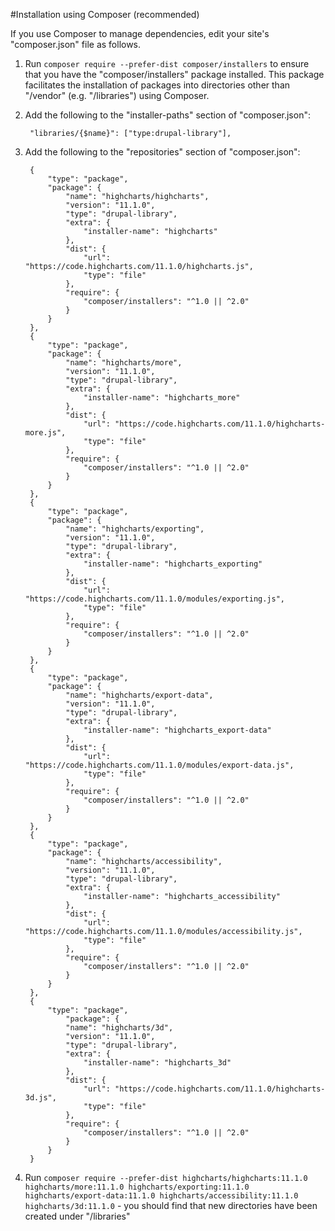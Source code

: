 #Installation using Composer (recommended)

If you use Composer to manage dependencies, edit your site's "composer.json"
file as follows.

1. Run `composer require --prefer-dist composer/installers` to ensure that
you have the "composer/installers" package installed. This package
facilitates the installation of packages into directories other than
"/vendor" (e.g. "/libraries") using Composer.

2. Add the following to the "installer-paths" section of "composer.json":

        "libraries/{$name}": ["type:drupal-library"],

3. Add the following to the "repositories" section of "composer.json":

        {
            "type": "package",
            "package": {
                "name": "highcharts/highcharts",
                "version": "11.1.0",
                "type": "drupal-library",
                "extra": {
                    "installer-name": "highcharts"
                },
                "dist": {
                    "url": "https://code.highcharts.com/11.1.0/highcharts.js",
                    "type": "file"
                },
                "require": {
                    "composer/installers": "^1.0 || ^2.0"
                }
            }
        },
        {
            "type": "package",
            "package": {
                "name": "highcharts/more",
                "version": "11.1.0",
                "type": "drupal-library",
                "extra": {
                    "installer-name": "highcharts_more"
                },
                "dist": {
                    "url": "https://code.highcharts.com/11.1.0/highcharts-more.js",
                    "type": "file"
                },
                "require": {
                    "composer/installers": "^1.0 || ^2.0"
                }
            }
        },
        {
            "type": "package",
            "package": {
                "name": "highcharts/exporting",
                "version": "11.1.0",
                "type": "drupal-library",
                "extra": {
                    "installer-name": "highcharts_exporting"
                },
                "dist": {
                    "url": "https://code.highcharts.com/11.1.0/modules/exporting.js",
                    "type": "file"
                },
                "require": {
                    "composer/installers": "^1.0 || ^2.0"
                }
            }
        },
        {
            "type": "package",
            "package": {
                "name": "highcharts/export-data",
                "version": "11.1.0",
                "type": "drupal-library",
                "extra": {
                    "installer-name": "highcharts_export-data"
                },
                "dist": {
                    "url": "https://code.highcharts.com/11.1.0/modules/export-data.js",
                    "type": "file"
                },
                "require": {
                    "composer/installers": "^1.0 || ^2.0"
                }
            }
        },
        {
            "type": "package",
            "package": {
                "name": "highcharts/accessibility",
                "version": "11.1.0",
                "type": "drupal-library",
                "extra": {
                    "installer-name": "highcharts_accessibility"
                },
                "dist": {
                    "url": "https://code.highcharts.com/11.1.0/modules/accessibility.js",
                    "type": "file"
                },
                "require": {
                    "composer/installers": "^1.0 || ^2.0"
                }
            }
        },
        {
            "type": "package",
                "package": {
                "name": "highcharts/3d",
                "version": "11.1.0",
                "type": "drupal-library",
                "extra": {
                    "installer-name": "highcharts_3d"
                },
                "dist": {
                    "url": "https://code.highcharts.com/11.1.0/highcharts-3d.js",
                    "type": "file"
                },
                "require": {
                    "composer/installers": "^1.0 || ^2.0"
                }
            }
        }

4. Run `composer require --prefer-dist highcharts/highcharts:11.1.0
highcharts/more:11.1.0 highcharts/exporting:11.1.0
highcharts/export-data:11.1.0 highcharts/accessibility:11.1.0
highcharts/3d:11.1.0` - you should find that new directories have been
created under "/libraries"
